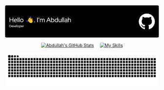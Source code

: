<!-- Header Image -->
<p align="center">
  <img src="./github-header-image.png" alt="Header">
</p>

<!-- GitHub Stats & Skills Icons Side by Side (Centered) -->
<div align="center">
  <div style="display: flex; align-items: center; gap: 20px; flex-wrap: wrap; justify-content: center;">
    <a href="https://github.com/abdulahmd/github-readme-stats">
      <img src="https://github-readme-stats.vercel.app/api?username=abdulahmd&theme=blue_navy" alt="Abdullah's GitHub Stats">
    </a>
    <a href="https://skillicons.dev">
      <img src="https://skillicons.dev/icons?i=vscode,anaconda,java,python,pytorch,matlab,notion,opencv,unity,blender&perline=5" alt="My Skills">
    </a>
  </div>
</div>

<!-- GitHub Contribution Snake Animation -->
<p align="center">
  <picture>
    <source media="(prefers-color-scheme: dark)" srcset="https://raw.githubusercontent.com/abdulahmd/abdulahmd/output/github-contribution-grid-snake-dark.svg">
    <source media="(prefers-color-scheme: light)" srcset="https://raw.githubusercontent.com/abdulahmd/abdulahmd/output/github-contribution-grid-snake.svg">
    <img alt="GitHub Contribution Grid Snake Animation" src="https://raw.githubusercontent.com/abdulahmd/abdulahmd/output/github-contribution-grid-snake.svg">
  </picture>
</p>
